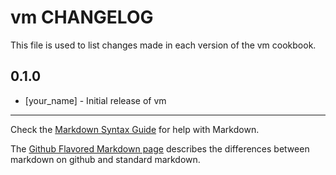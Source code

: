 vm CHANGELOG
============

This file is used to list changes made in each version of the vm cookbook.

0.1.0
-----
- [your_name] - Initial release of vm

- - -
Check the [Markdown Syntax Guide](http://daringfireball.net/projects/markdown/syntax) for help with Markdown.

The [Github Flavored Markdown page](http://github.github.com/github-flavored-markdown/) describes the differences between markdown on github and standard markdown.
